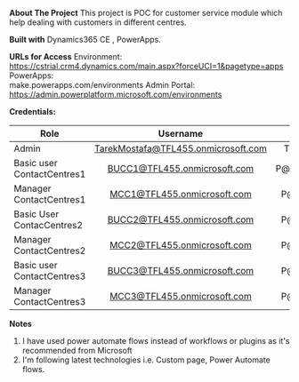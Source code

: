 **About The Project**
This project is POC for customer service module which help dealing with customers in different centres.

**Built with**
Dynamics365 CE , PowerApps.

**URLs for Access**
Environment:<br /> https://cstrial.crm4.dynamics.com/main.aspx?forceUCI=1&pagetype=apps
PowerApps:<br /> make.powerapps.com/environments
Admin Portal:<br /> https://admin.powerplatform.microsoft.com/environments

**Credentials:**

| Role        | Username           | Password  |
| ------------- |:-------------:| -----:|
| Admin      | TarekMostafa@TFL455.onmicrosoft.com | TFLP@ssW0rd |
|Basic user ContactCentres1 |    BUCC1@TFL455.onmicrosoft.com      |P@ssW0rddCC1|
|Manager ContactCentres1    |    MCC1@TFL455.onmicrosoft.com       |P@ssW0rdCC1|
|Basic User ContacCentres2  |    BUCC2@TFL455.onmicrosoft.com      |P@ssW0rdCC2|
|Manager ContactCentres2    |    MCC2@TFL455.onmicrosoft.com       |P@ssW0rdCC2|
|Basic user ContactCentres3 |     BUCC3@TFL455.onmicrosoft.com     |P@ssW0rdCC3|
|Manager ContactCentres3    |    MCC3@TFL455.onmicrosoft.com       |P@ssW0rdCC3|

**Notes**
1. I have used power automate flows instead of workflows or plugins as it's recommended from Microsoft
2. I'm following latest technologies i.e. Custom page, Power Automate flows.

                

